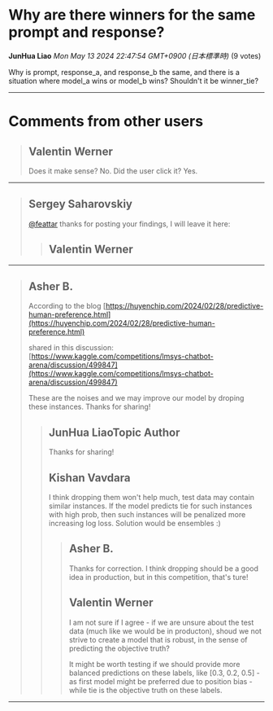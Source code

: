 # Why are there winners for the same prompt and response?

**JunHua Liao** *Mon May 13 2024 22:47:54 GMT+0900 (日本標準時)* (9 votes)

Why is prompt, response_a, and response_b the same, and there is a situation where model_a wins or model_b wins? Shouldn't it be winner_tie?



---

 # Comments from other users

> ## Valentin Werner
> 
> Does it make sense? No. Did the user click it? Yes.
> 
> 
> 


---

> ## Sergey Saharovskiy
> 
> [@feattar](https://www.kaggle.com/feattar) thanks for posting your findings, I will leave it here:
> 
> 
> 
> > ## Valentin Werner
> > 
> > 
> > 
> > 
> > 


---

> ## Asher B.
> 
> According to the blog [https://huyenchip.com/2024/02/28/predictive-human-preference.html](https://huyenchip.com/2024/02/28/predictive-human-preference.html)
> 
> shared in this discussion: [https://www.kaggle.com/competitions/lmsys-chatbot-arena/discussion/499847](https://www.kaggle.com/competitions/lmsys-chatbot-arena/discussion/499847)
> 
> These are the noises and we may improve our model by droping these instances. Thanks for sharing!
> 
> 
> 
> > ## JunHua LiaoTopic Author
> > 
> > Thanks for sharing!
> > 
> > 
> > 
> > ## Kishan Vavdara
> > 
> > I think dropping them won't help much, test data may contain similar instances. If the model predicts tie for such instances with high prob, then such instances will be penalized more increasing log loss. Solution would be ensembles :)  
> > 
> > 
> > 
> > > ## Asher B.
> > > 
> > > Thanks for correction. I think dropping should be a good idea in production, but in this competition, that's ture! 
> > > 
> > > 
> > > 
> > > ## Valentin Werner
> > > 
> > > I am not sure if I agree - if we are unsure about the test data (much like we would be in producton), shoud we not strive to create a model that is robust, in the sense of predicting the objective truth?
> > > 
> > > It might be worth testing if we should provide more balanced predictions on these labels, like [0.3, 0.2, 0.5] - as first model might be preferred due to position bias - while tie is the objective truth on these labels.
> > > 
> > > 
> > > 


---

